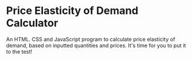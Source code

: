 # Price Elasticity of Demand Calculator

An HTML. CSS and JavaScript program to calculate price elasticity of demand, based on inputted quantities and prices. It's time for you to put it to the test!
